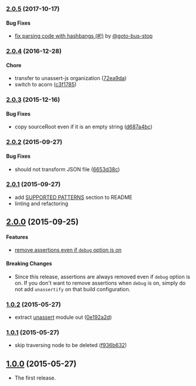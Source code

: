 ### [2.0.5](https://github.com/unassert-js/unassertify/releases/tag/v2.0.5) (2017-10-17)


#### Bug Fixes

  * [fix parsing code with hashbangs (#!)](https://github.com/unassert-js/unassertify/pull/3) by [@goto-bus-stop](https://github.com/goto-bus-stop)


### [2.0.4](https://github.com/unassert-js/unassertify/releases/tag/v2.0.4) (2016-12-28)


#### Chore

  * transfer to unassert-js organization ([72ea9da](https://github.com/unassert-js/unassertify/commit/72ea9da397acb62d427a3efb1d62946ad236560a))
  * switch to acorn ([c3f1785](https://github.com/unassert-js/unassertify/commit/c3f17856eca710794baafc9e0a8351434df0a8de))


### [2.0.3](https://github.com/unassert-js/unassertify/releases/tag/v2.0.3) (2015-12-16)


#### Bug Fixes

  * copy sourceRoot even if it is an empty string ([d687a4bc](https://github.com/unassert-js/unassertify/commit/d687a4bcc1514d030abd9170db04660dd861267e))


### [2.0.2](https://github.com/unassert-js/unassertify/releases/tag/v2.0.2) (2015-09-27)


#### Bug Fixes

  * should not transform JSON file ([6653d38c](https://github.com/unassert-js/unassertify/commit/6653d38c3cf69d4601a3f517226d8d403629f756))


### [2.0.1](https://github.com/unassert-js/unassertify/releases/tag/v2.0.1) (2015-09-27)


  * add [SUPPORTED PATTERNS](https://github.com/unassert-js/unassertify#supported-patterns) section to README
  * linting and refactoring


## [2.0.0](https://github.com/unassert-js/unassertify/releases/tag/v2.0.0) (2015-09-25)


#### Features

  * [remove assertions even if `debug` option is on](https://github.com/unassert-js/unassertify/pull/2)


#### Breaking Changes

  * Since this release, assertions are always removed even if `debug` option is on. If you don't want to remove assertions when `debug` is on, simply do not add `unassertify` on that build configuration.


### [1.0.2](https://github.com/unassert-js/unassertify/releases/tag/v1.0.2) (2015-05-27)


  * extract [unassert](https://github.com/unassert-js/unassert) module out ([0e192a2d](https://github.com/unassert-js/unassertify/commit/0e192a2d0fdf31a0ffb410d57e779c446785f3bd))


### [1.0.1](https://github.com/unassert-js/unassertify/releases/tag/v1.0.1) (2015-05-27)


  * skip traversing node to be deleted ([f936b632](https://github.com/unassert-js/unassertify/commit/f936b632d58a427d2c458a21d706e17f9b97b311))


## [1.0.0](https://github.com/unassert-js/unassertify/releases/tag/v1.0.0) (2015-05-27)


  * The first release.
